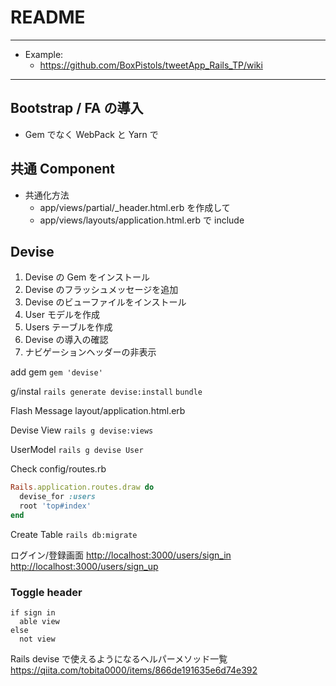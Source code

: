 # README

---

- Example:
  - <https://github.com/BoxPistols/tweetApp_Rails_TP/wiki>

---

## Bootstrap / FA の導入

- Gem でなく WebPack と Yarn で

## 共通 Component

- 共通化方法
  - app/views/partial/\_header.html.erb を作成して
  - app/views/layouts/application.html.erb で include

## Devise

1.  Devise の Gem をインストール
2.  Devise のフラッシュメッセージを追加
3.  Devise のビューファイルをインストール
4.  User モデルを作成
5.  Users テーブルを作成
6.  Devise の導入の確認
7.  ナビゲーションヘッダーの非表示

add gem
`gem 'devise'`

g/instal
`rails generate devise:install`
`bundle`

Flash Message
layout/application.html.erb

Devise View
`rails g devise:views`

UserModel
`rails g devise User`

Check config/routes.rb

```ruby
Rails.application.routes.draw do
  devise_for :users
  root 'top#index'
end
```

Create Table
`rails db:migrate`

ログイン/登録画面
<http://localhost:3000/users/sign_in>
<http://localhost:3000/users/sign_up>

### Toggle header

    if sign in
      able view
    else
      not view

Rails devise で使えるようになるヘルパーメソッド一覧
<https://qiita.com/tobita0000/items/866de191635e6d74e392>

